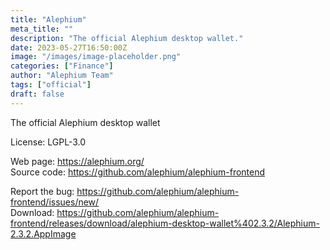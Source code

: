 ```yaml
---
title: "Alephium"
meta_title: ""
description: "The official Alephium desktop wallet."
date: 2023-05-27T16:50:00Z
image: "/images/image-placeholder.png"
categories: ["Finance"]
author: "Alephium Team"
tags: ["official"]
draft: false
---
```


The official Alephium desktop wallet

License: LGPL-3.0

Web page: https://alephium.org/  
Source code: https://github.com/alephium/alephium-frontend

Report the bug: https://github.com/alephium/alephium-frontend/issues/new/  
Download: https://github.com/alephium/alephium-frontend/releases/download/alephium-desktop-wallet%402.3.2/Alephium-2.3.2.AppImage
